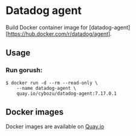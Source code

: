 Datadog agent
==================

Build Docker container image for [datadog-agent][https://hub.docker.com/r/datadog/agent].

Usage
-----

### Run gorush:

```console
$ docker run -d --rm --read-only \
    --name datadog-agent \
    quay.io/cybozu/datadog-agent:7.17.0.1
```

[Gorush]: https://github.com/DataDog/datadog-agent

Docker images
-------------

Docker images are available on [Quay.io](https://quay.io/repository/cybozu/datadog-agent)
